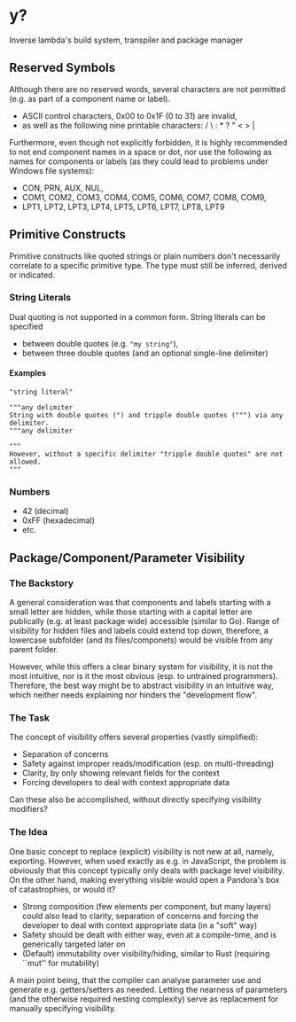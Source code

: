# y?
Inverse lambda's build system, transpiler and package manager

## Reserved Symbols

Although there are no reserved words, several characters are not permitted (e.g. as part of a component name or label).

- ASCII control characters, 0x00 to 0x1F (0 to 31) are invalid,
- as well as the following nine printable characters: / \ : * ? " < > |

Furthermore, even though not explicitly forbidden, it is highly recommended to not end component names in a space or dot, nor use the following as names for components or labels (as they could lead to problems under Windows file systems):
- CON, PRN, AUX, NUL,
- COM1, COM2, COM3, COM4, COM5, COM6, COM7, COM8, COM9,
- LPT1, LPT2, LPT3, LPT4, LPT5, LPT6, LPT7, LPT8, LPT9

## Primitive Constructs

Primitive constructs like quoted strings or plain numbers don't necessarily correlate to a specific primitive type. The type must still be inferred, derived or indicated.

### String Literals
Dual quoting is not supported in a common form. String literals can be specified 
- between double quotes (e.g. `"my string"`), <!--- -formatting is baked into the language (e.g. `"my {}" "string"`)) -->
- between three double quotes (and an optional single-line delimiter)
#### Examples
    "string literal"

    """any delimiter
    String with double quotes (") and tripple double quotes (""") via any delimiter.
    """any delimiter

    """
    However, without a specific delimiter "tripple double quotes" are not allowed.
    """

### Numbers
- 42 (decimal)
- 0xFF (hexadecimal)
- etc.

## Package/Component/Parameter Visibility
### The Backstory
A general consideration was that components and labels starting with a small letter are hidden, while those starting with a capital letter are publically (e.g. at least package wide) accessible (similar to Go). Range of visibility for hidden files and labels could extend top down, therefore, a lowercase subfolder (and its files/componets) would be visible from any parent folder.

However, while this offers a clear binary system for visibility, it is not the most intuitive, nor is it the most obvious (esp. to untrained programmers). Therefore, the best way might be to abstract visibility in an intuitive way, which neither needs explaining nor hinders the "development flow".
### The Task
The concept of visibility offers several properties (vastly simplified):
- Separation of concerns
- Safety against improper reads/modification (esp. on multi-threading)
- Clarity, by only showing relevant fields for the context
- Forcing developers to deal with context appropriate data

Can these also be accomplished, without directly specifying visibility modifiers?
### The Idea
One basic concept to replace (explicit) visibility is not new at all, namely, exporting. However, when used exactly as e.g. in JavaScript, the problem is obviously that this concept typically only deals with package level visibility. On the other hand, making everything visible would open a Pandora's box of catastrophies, or would it?
- Strong composition (few elements per component, but many layers) could also lead to clarity, separation of concerns and forcing the developer to deal with context appropriate data (in a "soft" way)
- Safety should be dealt with either way, even at a compile-time, and is generically targeted later on
- (Default) immutability over visibility/hiding, similar to Rust (requiring ``mut'' for mutability)

A main point being, that the compiler can analyse parameter use and generate e.g. getters/setters as needed. Letting the nearness of parameters (and the otherwise required nesting complexity) serve as replacement for manually specifying visibility.